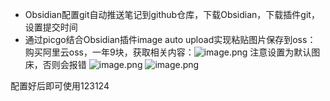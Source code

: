 - Obsidian配置git自动推送笔记到github仓库，下载Obsidian，下载插件git，设置提交时间
- 通过picgo结合Obsidian插件image auto upload实现粘贴图片保存到oss：
  购买阿里云oss，一年9块，获取相关内容：![image.png](https://zmnotes.oss-cn-beijing.aliyuncs.com/notes/20250908231011175.png)
  注意设置为默认图床，否则会报错
![image.png](https://zmnotes.oss-cn-beijing.aliyuncs.com/notes/20250908231025193.png)
![image.png](https://zmnotes.oss-cn-beijing.aliyuncs.com/notes/20250908231129128.png)

配置好后即可使用123124

